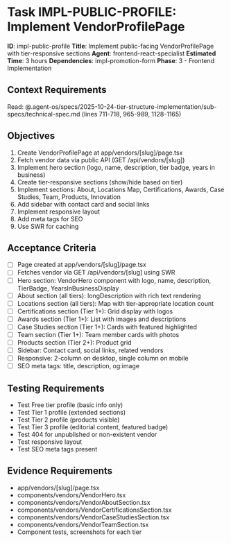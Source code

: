 # Task IMPL-PUBLIC-PROFILE: Implement VendorProfilePage

**ID**: impl-public-profile
**Title**: Implement public-facing VendorProfilePage with tier-responsive sections
**Agent**: frontend-react-specialist
**Estimated Time**: 3 hours
**Dependencies**: impl-promotion-form
**Phase**: 3 - Frontend Implementation

## Context Requirements

Read: @.agent-os/specs/2025-10-24-tier-structure-implementation/sub-specs/technical-spec.md (lines 711-718, 965-989, 1128-1165)

## Objectives

1. Create VendorProfilePage at app/vendors/[slug]/page.tsx
2. Fetch vendor data via public API (GET /api/vendors/[slug])
3. Implement hero section (logo, name, description, tier badge, years in business)
4. Create tier-responsive sections (show/hide based on tier)
5. Implement sections: About, Locations Map, Certifications, Awards, Case Studies, Team, Products, Innovation
6. Add sidebar with contact card and social links
7. Implement responsive layout
8. Add meta tags for SEO
9. Use SWR for caching

## Acceptance Criteria

- [ ] Page created at app/vendors/[slug]/page.tsx
- [ ] Fetches vendor via GET /api/vendors/[slug] using SWR
- [ ] Hero section: VendorHero component with logo, name, description, TierBadge, YearsInBusinessDisplay
- [ ] About section (all tiers): longDescription with rich text rendering
- [ ] Locations section (all tiers): Map with tier-appropriate location count
- [ ] Certifications section (Tier 1+): Grid display with logos
- [ ] Awards section (Tier 1+): List with images and descriptions
- [ ] Case Studies section (Tier 1+): Cards with featured highlighted
- [ ] Team section (Tier 1+): Team member cards with photos
- [ ] Products section (Tier 2+): Product grid
- [ ] Sidebar: Contact card, social links, related vendors
- [ ] Responsive: 2-column on desktop, single column on mobile
- [ ] SEO meta tags: title, description, og:image

## Testing Requirements

- Test Free tier profile (basic info only)
- Test Tier 1 profile (extended sections)
- Test Tier 2 profile (products visible)
- Test Tier 3 profile (editorial content, featured badge)
- Test 404 for unpublished or non-existent vendor
- Test responsive layout
- Test SEO meta tags present

## Evidence Requirements

- app/vendors/[slug]/page.tsx
- components/vendors/VendorHero.tsx
- components/vendors/VendorAboutSection.tsx
- components/vendors/VendorCertificationsSection.tsx
- components/vendors/VendorCaseStudiesSection.tsx
- components/vendors/VendorTeamSection.tsx
- Component tests, screenshots for each tier
